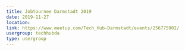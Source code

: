```yaml
---
title: Jobtournee Darmstadt 2019
date: 2019-11-27
location: 
link: https://www.meetup.com/Tech_Hub-Darmstadt/events/256775902/
usergroup: techhubda
type: usergroup
---
```

